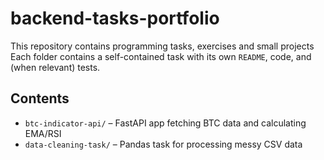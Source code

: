 # backend-tasks-portfolio

This repository contains programming tasks, exercises and small projects
Each folder contains a self-contained task with its own `README`, code, and (when relevant) tests.

## Contents

- `btc-indicator-api/` – FastAPI app fetching BTC data and calculating EMA/RSI
- `data-cleaning-task/` – Pandas task for processing messy CSV data